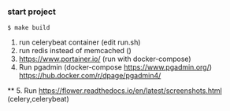 ### start project
`$ make build`

1. run celerybeat container (edit run.sh)
2. run redis instead of memcached ()
3. https://www.portainer.io/ (run with docker-compose)
4. Run pgadmin (docker-compose https://www.pgadmin.org/) https://hub.docker.com/r/dpage/pgadmin4/

** 5. Run https://flower.readthedocs.io/en/latest/screenshots.html (celery,celerybeat)
